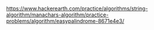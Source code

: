 https://www.hackerearth.com/practice/algorithms/string-algorithm/manachars-algorithm/practice-problems/algorithm/easypalindrome-8671e4e3/
